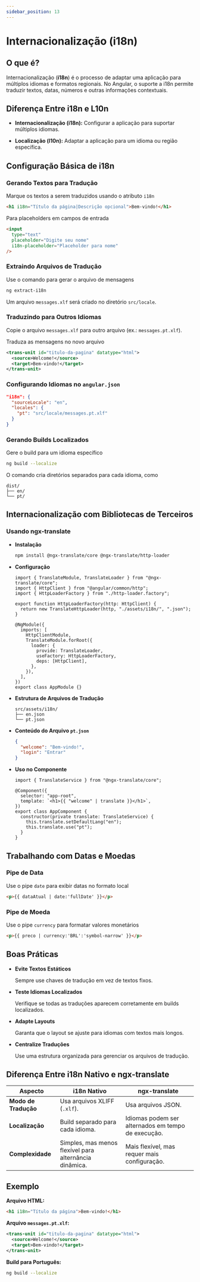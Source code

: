 ```yaml
---
sidebar_position: 13
---
```


# Internacionalização (i18n)

## O que é?

Internacionalização (**i18n**) é o processo de adaptar uma aplicação para múltiplos idiomas e formatos regionais. No Angular, o suporte a i18n permite traduzir textos, datas, números e outras informações contextuais.

## Diferença Entre i18n e L10n

- **Internacionalização (i18n):** Configurar a aplicação para suportar múltiplos idiomas.

- **Localização (l10n):** Adaptar a aplicação para um idioma ou região específica.

## Configuração Básica de i18n

### Gerando Textos para Tradução

Marque os textos a serem traduzidos usando o atributo `i18n`

```html
<h1 i18n="Título da página|Descrição opcional">Bem-vindo!</h1>
```

Para placeholders em campos de entrada

```html
<input
  type="text"
  placeholder="Digite seu nome"
  i18n-placeholder="Placeholder para nome"
/>
```

### Extraindo Arquivos de Tradução

Use o comando para gerar o arquivo de mensagens

```bash
ng extract-i18n
```

Um arquivo `messages.xlf` será criado no diretório `src/locale`.

### Traduzindo para Outros Idiomas

Copie o arquivo `messages.xlf` para outro arquivo (ex.: `messages.pt.xlf`).

Traduza as mensagens no novo arquivo

```xml
<trans-unit id="titulo-da-pagina" datatype="html">
  <source>Welcome!</source>
  <target>Bem-vindo!</target>
</trans-unit>
```

### Configurando Idiomas no `angular.json`

```json
"i18n": {
  "sourceLocale": "en",
  "locales": {
    "pt": "src/locale/messages.pt.xlf"
  }
}
```

### Gerando Builds Localizados

Gere o build para um idioma específico

```bash
ng build --localize
```

O comando cria diretórios separados para cada idioma, como

```
dist/
├── en/
└── pt/
```

## Internacionalização com Bibliotecas de Terceiros

### Usando ngx-translate

- **Instalação**

  ```bash
  npm install @ngx-translate/core @ngx-translate/http-loader
  ```

- **Configuração**

  ```tsx
  import { TranslateModule, TranslateLoader } from "@ngx-translate/core";
  import { HttpClient } from "@angular/common/http";
  import { HttpLoaderFactory } from "./http-loader.factory";

  export function HttpLoaderFactory(http: HttpClient) {
    return new TranslateHttpLoader(http, "./assets/i18n/", ".json");
  }

  @NgModule({
    imports: [
      HttpClientModule,
      TranslateModule.forRoot({
        loader: {
          provide: TranslateLoader,
          useFactory: HttpLoaderFactory,
          deps: [HttpClient],
        },
      }),
    ],
  })
  export class AppModule {}
  ```

- **Estrutura de Arquivos de Tradução**

  ```
  src/assets/i18n/
  ├── en.json
  └── pt.json
  ```

- **Conteúdo do Arquivo `pt.json`**

  ```json
  {
    "welcome": "Bem-vindo!",
    "login": "Entrar"
  }
  ```

- **Uso no Componente**

  ```tsx
  import { TranslateService } from "@ngx-translate/core";

  @Component({
    selector: "app-root",
    template: `<h1>{{ "welcome" | translate }}</h1>`,
  })
  export class AppComponent {
    constructor(private translate: TranslateService) {
      this.translate.setDefaultLang("en");
      this.translate.use("pt");
    }
  }
  ```

## Trabalhando com Datas e Moedas

### Pipe de Data

Use o pipe `date` para exibir datas no formato local

```html
<p>{{ dataAtual | date:'fullDate' }}</p>
```

### Pipe de Moeda

Use o pipe `currency` para formatar valores monetários

```html
<p>{{ preco | currency:'BRL':'symbol-narrow' }}</p>
```

## Boas Práticas

- **Evite Textos Estáticos**

  Sempre use chaves de tradução em vez de textos fixos.

- **Teste Idiomas Localizados**

  Verifique se todas as traduções aparecem corretamente em builds localizados.

- **Adapte Layouts**

  Garanta que o layout se ajuste para idiomas com textos mais longos.

- **Centralize Traduções**

  Use uma estrutura organizada para gerenciar os arquivos de tradução.

## Diferença Entre i18n Nativo e ngx-translate

| **Aspecto**          | **i18n Nativo**                                        | **ngx-translate**                                  |
| -------------------- | ------------------------------------------------------ | -------------------------------------------------- |
| **Modo de Tradução** | Usa arquivos XLIFF (`.xlf`).                           | Usa arquivos JSON.                                 |
| **Localização**      | Build separado para cada idioma.                       | Idiomas podem ser alternados em tempo de execução. |
| **Complexidade**     | Simples, mas menos flexível para alternância dinâmica. | Mais flexível, mas requer mais configuração.       |

## Exemplo

**Arquivo HTML:**

```html
<h1 i18n="Título da página">Bem-vindo!</h1>
```

**Arquivo `messages.pt.xlf`:**

```xml
<trans-unit id="titulo-da-pagina" datatype="html">
  <source>Welcome!</source>
  <target>Bem-vindo!</target>
</trans-unit>
```

**Build para Português:**

```bash
ng build --localize
```
